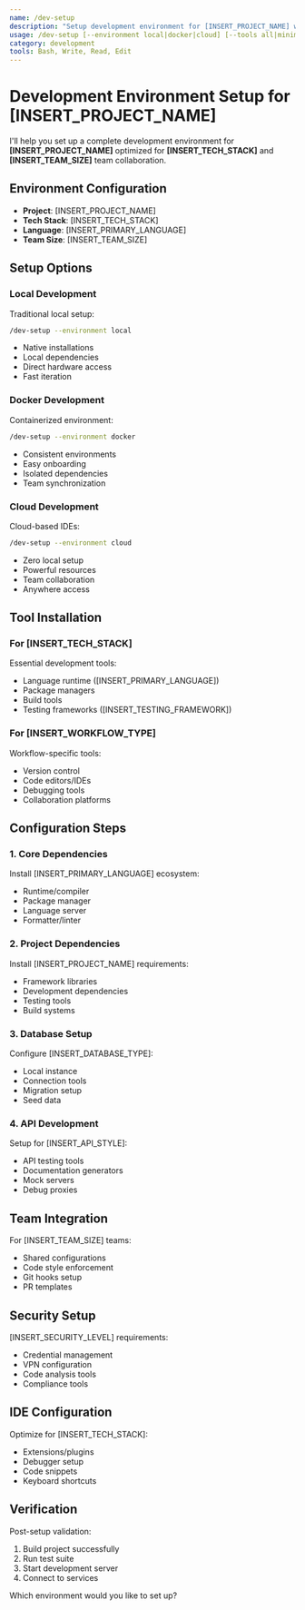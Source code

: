 ```yaml
---
name: /dev-setup
description: "Setup development environment for [INSERT_PROJECT_NAME] with [INSERT_TECH_STACK]"
usage: /dev-setup [--environment local|docker|cloud] [--tools all|minimal|custom]
category: development
tools: Bash, Write, Read, Edit
---
```


# Development Environment Setup for [INSERT_PROJECT_NAME]

I'll help you set up a complete development environment for **[INSERT_PROJECT_NAME]** optimized for **[INSERT_TECH_STACK]** and **[INSERT_TEAM_SIZE]** team collaboration.

## Environment Configuration

- **Project**: [INSERT_PROJECT_NAME]
- **Tech Stack**: [INSERT_TECH_STACK]
- **Language**: [INSERT_PRIMARY_LANGUAGE]
- **Team Size**: [INSERT_TEAM_SIZE]

## Setup Options

### Local Development
Traditional local setup:
```bash
/dev-setup --environment local
```
- Native installations
- Local dependencies
- Direct hardware access
- Fast iteration

### Docker Development
Containerized environment:
```bash
/dev-setup --environment docker
```
- Consistent environments
- Easy onboarding
- Isolated dependencies
- Team synchronization

### Cloud Development
Cloud-based IDEs:
```bash
/dev-setup --environment cloud
```
- Zero local setup
- Powerful resources
- Team collaboration
- Anywhere access

## Tool Installation

### For [INSERT_TECH_STACK]
Essential development tools:
- Language runtime ([INSERT_PRIMARY_LANGUAGE])
- Package managers
- Build tools
- Testing frameworks ([INSERT_TESTING_FRAMEWORK])

### For [INSERT_WORKFLOW_TYPE]
Workflow-specific tools:
- Version control
- Code editors/IDEs
- Debugging tools
- Collaboration platforms

## Configuration Steps

### 1. Core Dependencies
Install [INSERT_PRIMARY_LANGUAGE] ecosystem:
- Runtime/compiler
- Package manager
- Language server
- Formatter/linter

### 2. Project Dependencies
Install [INSERT_PROJECT_NAME] requirements:
- Framework libraries
- Development dependencies
- Testing tools
- Build systems

### 3. Database Setup
Configure [INSERT_DATABASE_TYPE]:
- Local instance
- Connection tools
- Migration setup
- Seed data

### 4. API Development
Setup for [INSERT_API_STYLE]:
- API testing tools
- Documentation generators
- Mock servers
- Debug proxies

## Team Integration

For [INSERT_TEAM_SIZE] teams:
- Shared configurations
- Code style enforcement
- Git hooks setup
- PR templates

## Security Setup

[INSERT_SECURITY_LEVEL] requirements:
- Credential management
- VPN configuration
- Code analysis tools
- Compliance tools

## IDE Configuration

Optimize for [INSERT_TECH_STACK]:
- Extensions/plugins
- Debugger setup
- Code snippets
- Keyboard shortcuts

## Verification

Post-setup validation:
1. Build project successfully
2. Run test suite
3. Start development server
4. Connect to services

Which environment would you like to set up?